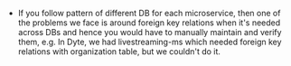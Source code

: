 - If you follow pattern of different DB for each microservice, then one of the problems we face is around foreign key relations when it's needed across DBs and hence you would have to manually maintain and verify them, e.g. In Dyte, we had livestreaming-ms which needed foreign key relations with organization table, but we couldn't do it.